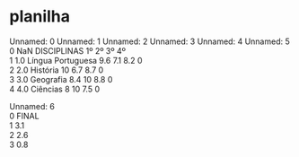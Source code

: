 # planilha

Unnamed: 0         Unnamed: 1 Unnamed: 2 Unnamed: 3 Unnamed: 4 Unnamed: 5  \
0         NaN        DISCIPLINAS         1º         2º         3º         4º   
1         1.0  Língua Portuguesa        9.6        7.1        8.2          0   
2         2.0           História         10        6.7        8.7          0   
3         3.0          Geografia        8.4         10        8.8          0   
4         4.0           Ciências          8         10        7.5          0   

  Unnamed: 6  
0      FINAL  
1        3.1  
2        2.6  
3        0.8  
